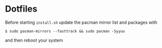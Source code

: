 # Dotfiles
Before starting `install.sh` update the pacman mirror list and packages with
```console
$ sudo pacman-mirrors --fasttrack && sudo pacman -Syyuu
```
and then reboot your system
